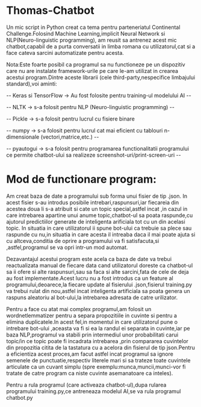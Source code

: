 # Thomas-Chatbot
Un mic script in Python creat ca tema pentru parteneriatul Continental Challenge.Folosind Machine Learning,implicit Neural Network si NLP(Neuro-linguistic programming), am reusit sa antrenez acest mic chatbot,capabil de a purta conversatii in limba romana cu utilizatorul,cat si a face cateva sarcini automatizate pentru acesta.


Nota:Este foarte posibil ca programul sa nu functioneze pe un dispozitiv care nu are instalate framework-urile pe care le-am utilizat in crearea acestui program.Dintre aceste librarii (cele third-party,nespecifice limbajului standard),voi aminti:

-- Keras si TensorFlow  -> Au fost folosite pentru training-ul modelului AI --

-- NLTK  -> s-a folosit pentru NLP (Neuro-linguistic programming) --

-- Pickle -> s-a folosit pentru lucrul cu fisiere binare

-- numpy -> s-a folosit pentru lucrul cat mai eficient cu tablouri n-dimensionale (vectori,matrice,etc.) --

-- pyautogui -> s-a folosit pentru programarea functionalitatii programului ce permite chatbot-ului sa realizeze screenshot-uri/print-screen-uri --


# Mod de functionare program:
Am creat baza de date a programului sub forma unui fisier de tip .json. In acest fisier s-au introdus posibile intrebari,raspunsuri,iar fiecareia din acestea doua li s-a atribuit si cate un topic special,astfel incat ,in cazul in care intrebarea apartine unui anume topic,chatbot-ul sa poata raspunde,cu ajutorul predictiilor generate de inteligenta arificiala tot cu un din acelasi topic. In situatia in care utilizatorul ii spune bot-ului ca trebuie sa plece sau raspunde cu nu,in situatia in care acesta il intreaba daca il mai poate ajuta si cu altceva,conditia de oprire a programului va fi satisfacuta,si ,astfel,programul se va opri intr-un mod automat.

Dezavantajul acestui program este acela ca baza de date va trebui reactualizata manual de fiecare data cand utilizatorul doreste ca chatbot-ul sa ii ofere si alte raspunsuri,sau sa faca si alte sarcini,fata de cele de deja au fost implementate.Acest lucru nu a fost introdus ca un feature al programului,deoarece,la fiecare update al fisierului .json,fisierul training.py va trebui rulat din nou,astfel incat inteligenta artificiala sa poata genera un raspuns aleatoriu al bot-ului,la intrebarea adresata de catre urilizator.

Pentru a face cu atat mai complex programul,am folosit un wordnetlemmatizer pentru a separa propozitiile in cuvinte si pentru a elimina duplicatele.In acest fel,in momentul in care utilizatorul pune o intrebare bot-ului ,aceasta va fi si ea la randul ei separata in cuvinte,iar pe baza NLP,programul va stabili prin intermediul unor probabilitati carui topic/in ce topic poate fi incadrata intrebarea ,prin compararea cuvintelor din propozitia citita de la tastatura cu a acelora din fisierul de tip json.Pentru a eficientiza acest proces,am facut astfel incat programul sa ignore semenele de punctuatie,respectiv literele mari si sa trateze toate cuvintele articulate ca un cuvant simplu (spre exemplu:munca,muncii,munci-vor fi tratate de catre program ca niste cuvinte asemanatoare ca inteles).

Pentru a rula programul (care activeaza chatbot-ul),dupa rularea programului training.py,ce antreneaza modelul AI,se va rula programul chatbot.py




